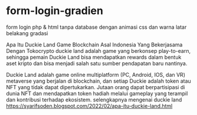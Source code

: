 # form-login-gradien
form login php &amp; html tanpa database dengan animasi css dan warna latar belakang gradasi

Apa Itu Duckie Land Game Blockchain Asal Indonesia Yang Bekerjasama Dengan Tokocrypto
duckie land adalah game yang berkonsep play-to-earn, sehingga pemain Duckie Land bisa mendapatkan rewards dalam bentuk aset kripto dan bisa menjadi salah satu sumber pendapatan baru nantinya.

Duckie Land adalah game online multiplatform (PC, Android, IOS, dan VR) metaverse yang berjalan di blockchain, dan setiap Duckie adalah token atau NFT yang tidak dapat dipertukarkan. Jutaan orang dapat berpartisipasi di dunia NFT dan mendapatkan token hadiah melalui gameplay yang terampil dan kontribusi terhadap ekosistem.
selengkapnya mengenai duckie land https://syarifsoden.blogspot.com/2022/02/apa-itu-duckie-land.html
